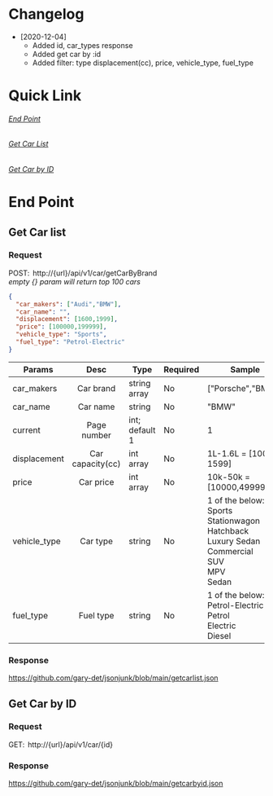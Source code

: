 # Changelog
* [2020-12-04]
  * Added id, car_types response 
  * Added get car by :id 
  * Added filter: type displacement(cc), price, vehicle_type, fuel_type 
  
# Quick Link
###### [End Point](#end-point)
###### [Get Car List](#get-car-list)
###### [Get Car by ID](#get-car-by-id)
  
# End Point

## Get Car list
### Request
POST:  http://{url}/api/v1/car/getCarByBrand 
<br>*empty {} param will return top 100 cars*
```json
{ 
  "car_makers": ["Audi","BMW"], 
  "car_name": "", 
  "displacement": [1600,1999], 
  "price": [100000,199999], 
  "vehicle_type": "Sports", 
  "fuel_type": "Petrol-Electric" 
} 
```

| Params         | Desc             | Type            |Required  |Sample             
| -------------- |:----------------:| ---------------| --------| ------------------
|car_makers      |Car brand         | string array    | No       | ["Porsche","BMW"] 
|car_name        |Car name          | string          | No       | "BMW" 
|current         |Page number       | int; default 1  | No       | 1 
|displacement    |Car capacity(cc)  | int array       | No       | 1L-1.6L = [1000, 1599] 
|price           |Car price         | int array       | No       | 10k-50k = [10000,49999]
|vehicle_type    |Car type          | string          | No       | 1 of the below: <br>Sports<br>Stationwagon<br>Hatchback<br>Luxury Sedan<br>Commercial<br>SUV<br>MPV<br>Sedan
|fuel_type       |Fuel type         | string          | No       | 1 of the below: <br>Petrol-Electric<br>Petrol<br>Electric<br>Diesel<br>


### Response
https://github.com/gary-det/jsonjunk/blob/main/getcarlist.json 

## Get Car by ID
### Request
GET:  http://{url}/api/v1/car/{id} 

### Response
https://github.com/gary-det/jsonjunk/blob/main/getcarbyid.json 
